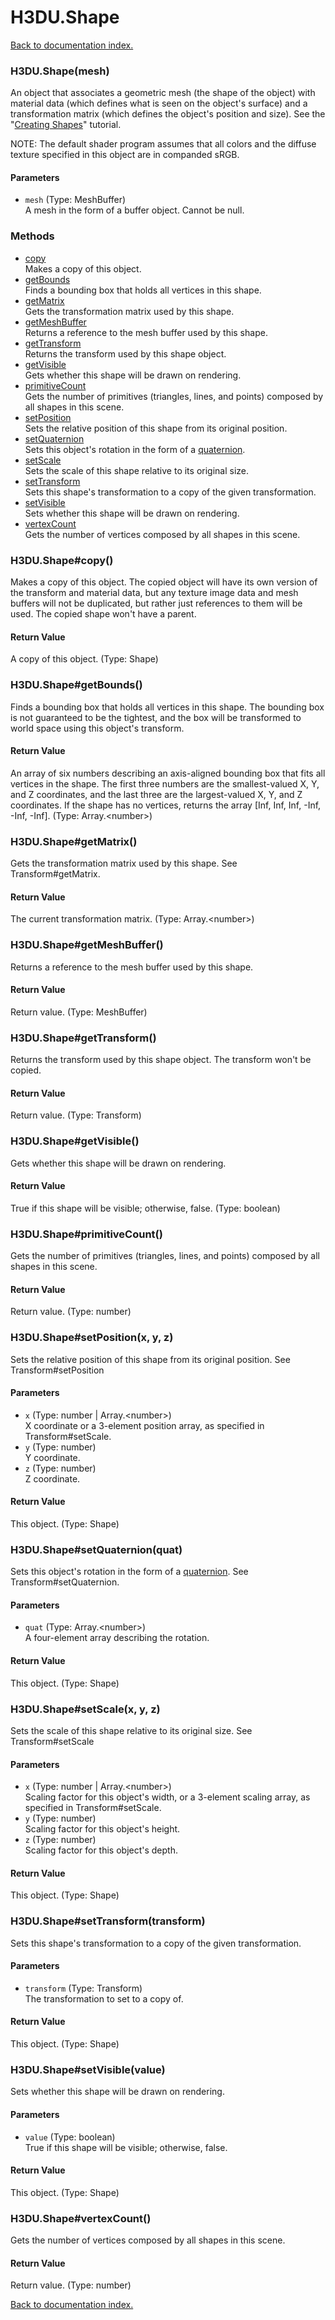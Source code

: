 # H3DU.Shape

[Back to documentation index.](index.md)

<a name='H3DU.Shape'></a>
### H3DU.Shape(mesh)

An object that associates a geometric mesh (the shape of the object) with
material data (which defines what is seen on the object's surface)
and a transformation matrix (which defines the object's position and size).
See the "<a href="tutorial-shapes.md">Creating Shapes</a>" tutorial.

NOTE: The default shader program assumes that all colors and the diffuse texture
specified in this object are in
companded sRGB.

#### Parameters

* `mesh` (Type: MeshBuffer)<br>A mesh in the form of a buffer object. Cannot be null.

### Methods

* [copy](#H3DU.Shape_copy)<br>Makes a copy of this object.
* [getBounds](#H3DU.Shape_getBounds)<br>Finds a bounding box that holds all vertices in this shape.
* [getMatrix](#H3DU.Shape_getMatrix)<br>Gets the transformation matrix used by this shape.
* [getMeshBuffer](#H3DU.Shape_getMeshBuffer)<br>Returns a reference to the mesh buffer used by this shape.
* [getTransform](#H3DU.Shape_getTransform)<br>Returns the transform used by this shape object.
* [getVisible](#H3DU.Shape_getVisible)<br>Gets whether this shape will be drawn on rendering.
* [primitiveCount](#H3DU.Shape_primitiveCount)<br>Gets the number of primitives (triangles, lines,
and points) composed by all shapes in this scene.
* [setPosition](#H3DU.Shape_setPosition)<br>Sets the relative position of this shape from its original
position.
* [setQuaternion](#H3DU.Shape_setQuaternion)<br>Sets this object's rotation in the form of a <a href="tutorial-glmath.md">quaternion</a>.
* [setScale](#H3DU.Shape_setScale)<br>Sets the scale of this shape relative to its original
size.
* [setTransform](#H3DU.Shape_setTransform)<br>Sets this shape's transformation
to a copy of the given transformation.
* [setVisible](#H3DU.Shape_setVisible)<br>Sets whether this shape will be drawn on rendering.
* [vertexCount](#H3DU.Shape_vertexCount)<br>Gets the number of vertices composed by
all shapes in this scene.

<a name='H3DU.Shape_copy'></a>
### H3DU.Shape#copy()

Makes a copy of this object. The copied object
will have its own version of the transform and
material data, but any texture
image data and mesh buffers will not be duplicated,
but rather just references to them will be used.
The copied shape won't have a parent.

#### Return Value

A copy of this object. (Type: Shape)

<a name='H3DU.Shape_getBounds'></a>
### H3DU.Shape#getBounds()

Finds a bounding box that holds all vertices in this shape.
The bounding box is not guaranteed to be the
tightest, and the box will be transformed to world space
using this object's transform.

#### Return Value

An array of six numbers describing an
axis-aligned bounding box
that fits all vertices in the shape. The first three numbers
are the smallest-valued X, Y, and Z coordinates, and the
last three are the largest-valued X, Y, and Z coordinates.
If the shape has no vertices, returns the array [Inf, Inf, Inf, -Inf,
-Inf, -Inf]. (Type: Array.&lt;number>)

<a name='H3DU.Shape_getMatrix'></a>
### H3DU.Shape#getMatrix()

Gets the transformation matrix used by this shape.
See Transform#getMatrix.

#### Return Value

The current transformation matrix. (Type: Array.&lt;number>)

<a name='H3DU.Shape_getMeshBuffer'></a>
### H3DU.Shape#getMeshBuffer()

Returns a reference to the mesh buffer used by this shape.

#### Return Value

Return value. (Type: MeshBuffer)

<a name='H3DU.Shape_getTransform'></a>
### H3DU.Shape#getTransform()

Returns the transform used by this shape object.
The transform won't be copied.

#### Return Value

Return value. (Type: Transform)

<a name='H3DU.Shape_getVisible'></a>
### H3DU.Shape#getVisible()

Gets whether this shape will be drawn on rendering.

#### Return Value

True if this shape will be visible; otherwise, false. (Type: boolean)

<a name='H3DU.Shape_primitiveCount'></a>
### H3DU.Shape#primitiveCount()

Gets the number of primitives (triangles, lines,
and points) composed by all shapes in this scene.

#### Return Value

Return value. (Type: number)

<a name='H3DU.Shape_setPosition'></a>
### H3DU.Shape#setPosition(x, y, z)

Sets the relative position of this shape from its original
position. See Transform#setPosition

#### Parameters

* `x` (Type: number | Array.&lt;number>)<br>X coordinate or a 3-element position array, as specified in Transform#setScale.
* `y` (Type: number)<br>Y coordinate.
* `z` (Type: number)<br>Z coordinate.

#### Return Value

This object. (Type: Shape)

<a name='H3DU.Shape_setQuaternion'></a>
### H3DU.Shape#setQuaternion(quat)

Sets this object's rotation in the form of a <a href="tutorial-glmath.md">quaternion</a>.
See Transform#setQuaternion.

#### Parameters

* `quat` (Type: Array.&lt;number>)<br>A four-element array describing the rotation.

#### Return Value

This object. (Type: Shape)

<a name='H3DU.Shape_setScale'></a>
### H3DU.Shape#setScale(x, y, z)

Sets the scale of this shape relative to its original
size. See Transform#setScale

#### Parameters

* `x` (Type: number | Array.&lt;number>)<br>Scaling factor for this object's width, or a 3-element scaling array, as specified in Transform#setScale.
* `y` (Type: number)<br>Scaling factor for this object's height.
* `z` (Type: number)<br>Scaling factor for this object's depth.

#### Return Value

This object. (Type: Shape)

<a name='H3DU.Shape_setTransform'></a>
### H3DU.Shape#setTransform(transform)

Sets this shape's transformation
to a copy of the given transformation.

#### Parameters

* `transform` (Type: Transform)<br>The transformation to set to a copy of.

#### Return Value

This object. (Type: Shape)

<a name='H3DU.Shape_setVisible'></a>
### H3DU.Shape#setVisible(value)

Sets whether this shape will be drawn on rendering.

#### Parameters

* `value` (Type: boolean)<br>True if this shape will be visible; otherwise, false.

#### Return Value

This object. (Type: Shape)

<a name='H3DU.Shape_vertexCount'></a>
### H3DU.Shape#vertexCount()

Gets the number of vertices composed by
all shapes in this scene.

#### Return Value

Return value. (Type: number)

[Back to documentation index.](index.md)
